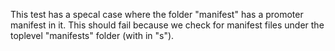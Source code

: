 This test has a specal case where the folder "manifest" has a promoter manifest
in it. This should fail because we check for manifest files under the toplevel
"manifests" folder (with in "s").
